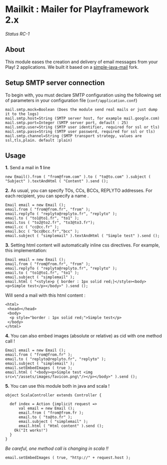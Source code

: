 <h1>Mailkit : Mailer for Playframework 2.x</h1>
<i>Status RC-1</i>

<h2>About</h2>
This module eases the creation and delivery of email messages from your Play! 2 applications.
We built it based on a <a href="http://code.google.com/p/simple-java-mail/" target="_blank">simple-java-mail</a> fork.

<h2>Setup SMTP server connection</h2>
To begin with, you must declare SMTP configuration using the following set of parameters in your configuration file (<code>conf/application.conf</code>)

<pre><code>mail.smtp.mock=Boolean (Does the module send real mails or just dump it to the logs)
mail.smtp.host=String (SMTP server host, for example mail.google.com)
mail.smtp.port=Integer (SMTP server port, default : 25)
mail.smtp.user=String (SMTP user identifier, required for ssl or tls)
mail.smtp.pass=String (SMTP user password, required for ssl or tls)
mail.smtp.channel=String (SMTP transport strategy, values are ssl,tls,plain. default :plain)
</code></pre>

<h2>Usage</h2>

<b>1.</b> Send a mail in <b>1</b> line
<pre><code>new Email().from ( "from@from.com" ).to ( "to@to.com" ).subject ( "Subject" ).textAndHtml ( "Content" ).send ();</code></pre>

<b>2.</b> As usual, you can specify TOs, CCs, BCCs, REPLYTO addresses.
For each recipient, you can specify a name .
<pre><code>Email email = new Email ();
email.from ( "from@from.fr", "from" );
email.replyTo ( "replyto@replyto.fr", "replyto" );
email.to ( "to1@to1.fr", "to1" );
email.tos ( "to2@to2.fr", "to3@to3.fr");
email.cc ( "cc@cc.fr" );
email.bcc ( "bcc@bcc.fr","bcc" );
email.subject ( "simplemail" ).textAndHtml ( "Simple test" ).send ();
</code></pre>

<b>3.</b> Setting html content will automatically inline css directives.
For example, this implementation:
<pre><code>Email email = new Email ();
email.from ( "from@from.fr", "from" );
email.replyTo ( "replyto@replyto.fr", "replyto" );
email.to ( "to1@to1.fr", "to1" );
email.subject ( "simplemail" );
email.html ( "&lt;style&gt;p { border : 1px solid red;}&lt;/style&gt;&lt;body&gt;&lt;p&gt;Simple test&lt;/p&gt;&lt;/body&gt;" ).send ();</code></pre>
Will send a mail with this html content :
<pre><code>&lt;html&gt;
 &lt;head&gt;&lt;/head&gt;
 &lt;body&gt;
  &lt;p style="border : 1px solid red;"&gt;Simple test&lt;/p&gt;
 &lt;/body&gt;
&lt;/html&gt;</code></pre>

<b>4.</b> You can also embed images (absolute or relative) as cid with one method call !
<pre><code>Email email = new Email ();
email.from ( "from@from.fr" );
email.to ( "replyto@replyto.fr", "replyto" );
email.subject ( "simplemail" );
email.setEmbedImages ( true );
email.html ( "&lt;body&gt;&lt;p&gt;Simple test &lt;img src=\"/assets/images/favicon.png\"/&gt;&lt;/p&gt;&lt;/body&gt;" ).send ();</code></pre>

<b>5.</b> You can use this module both in java and scala ! 
<pre><code>object ScalaController extends Controller {

  def index = Action {implicit request =>
  	  val email = new Email ();
	  email.from ( "from@from.fr );
	  email.to ( "to@to.fr" );
	  email.subject ( "simplemail" );
	  email.html ( "Html content" ).send ();
    Ok("It works!")
  }    
}</code></pre>

<i>Be careful, one method call is changing in scala !!</i>
<pre><code>email.setEmbedImages ( true, "http://" + request.host );
</code></pre>
